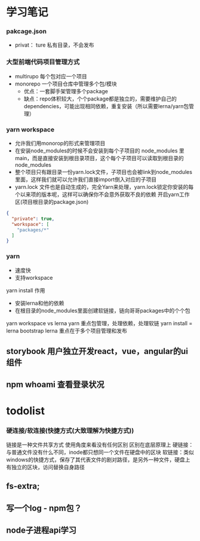 # 学习笔记
### pakcage.json
  - privat： ture 私有目录，不会发布
  
### 大型前端代码项目管理方式
  - multirupo 每个包对应一个项目
  - monorepo 一个项目仓库中管理多个包/模块
    - 优点：一套脚手架管理多个package
    - 缺点：repo体积较大，个个package都是独立的，需要维护自己的dependencies，可能出现相同依赖，重复安装（所以需要lerna/yarn包管理）

### yarn workspace
 - 允许我们用monorop的形式来管理项目
 - 在安装node_modules的时候不会安装到每个子项目的 node_modules 里main，而是直接安装到根目录项目，这个每个子项目可以读取到根目录的node_modules
 - 整个项目只有跟目录一份yarn.lock文件，子项目也会被link到node_modules里面，这样我们就可以允许我们直接import倒入对应的子项目
 - yarn.lock 文件也是自动生成的，完全Yarn来处理，yarn.lock锁定你安装的每个以来项的版本呢，这样可以确保你不会意外获取不良的依赖
开启yarn工作区(项目根目录的package.json)
```json
{
  "private": true,
  "workspace": [
    "packages/*"
  ]
}
```
### yarn 
 - 速度快
 - 支持workspace

yarn install 作用
  - 安装lerna和他的依赖
  - 在根目录的node_modules里面创建软链接，链向哥哥packages中的个个包
  
yarn workspace vs lerna
yarn 重点包管理，处理依赖，处理软链
yarn install = lerna bootstrap
lerna 重点在于多个项目管理和发布



## storybook 用户独立开发react，vue，angular的ui组件

## npm whoami 查看登录状况
# todolist
### 硬连接/软连接(快捷方式(大致理解为快捷方式))
链接是一种文件共享方式
使用角度来看没有任何区别
区别在底层原理上
硬链接：与普通文件没有什么不同，inode都只想同一个文件在硬盘中的区块
软链接：类似windows的快捷方式，保存了其代表文件的剧对路径，是另外一种文件，硬盘上有独立的区块，访问替换自身路径


## fs-extra;

## 写一个log - npm包？

## node子进程api学习
